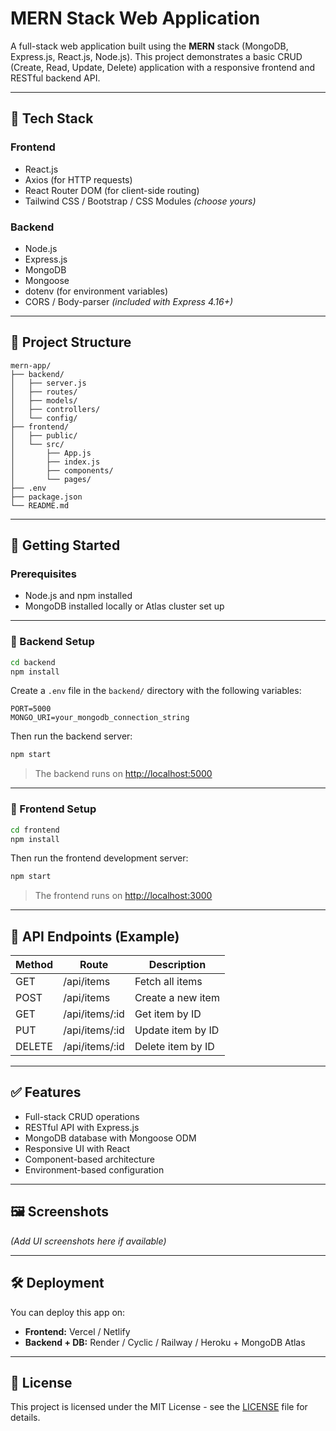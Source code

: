 # MERN Stack Web Application

A full-stack web application built using the **MERN** stack (MongoDB, Express.js, React.js, Node.js). This project demonstrates a basic CRUD (Create, Read, Update, Delete) application with a responsive frontend and RESTful backend API.

---

## 🧰 Tech Stack

### Frontend
- React.js
- Axios (for HTTP requests)
- React Router DOM (for client-side routing)
- Tailwind CSS / Bootstrap / CSS Modules *(choose yours)*

### Backend
- Node.js
- Express.js
- MongoDB
- Mongoose
- dotenv (for environment variables)
- CORS / Body-parser *(included with Express 4.16+)*

---

## 📁 Project Structure

```
mern-app/
├── backend/
│   ├── server.js
│   ├── routes/
│   ├── models/
│   ├── controllers/
│   └── config/
├── frontend/
│   ├── public/
│   └── src/
│       ├── App.js
│       ├── index.js
│       ├── components/
│       └── pages/
├── .env
├── package.json
└── README.md
```

---

## 🚀 Getting Started

### Prerequisites
- Node.js and npm installed
- MongoDB installed locally or Atlas cluster set up

---

### 🔧 Backend Setup

```bash
cd backend
npm install
```

Create a `.env` file in the `backend/` directory with the following variables:

```env
PORT=5000
MONGO_URI=your_mongodb_connection_string
```

Then run the backend server:

```bash
npm start
```

> The backend runs on [http://localhost:5000](http://localhost:5000)

---

### 🎨 Frontend Setup

```bash
cd frontend
npm install
```

Then run the frontend development server:

```bash
npm start
```

> The frontend runs on [http://localhost:3000](http://localhost:3000)

---

## 📡 API Endpoints (Example)

| Method | Route               | Description           |
|--------|---------------------|-----------------------|
| GET    | /api/items          | Fetch all items       |
| POST   | /api/items          | Create a new item     |
| GET    | /api/items/:id      | Get item by ID        |
| PUT    | /api/items/:id      | Update item by ID     |
| DELETE | /api/items/:id      | Delete item by ID     |

---

## ✅ Features

- Full-stack CRUD operations
- RESTful API with Express.js
- MongoDB database with Mongoose ODM
- Responsive UI with React
- Component-based architecture
- Environment-based configuration

---

## 🖼️ Screenshots

*(Add UI screenshots here if available)*

---

## 🛠️ Deployment

You can deploy this app on:

- **Frontend:** Vercel / Netlify
- **Backend + DB:** Render / Cyclic / Railway / Heroku + MongoDB Atlas

---


## 📄 License

This project is licensed under the MIT License - see the [LICENSE](LICENSE) file for details.
